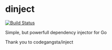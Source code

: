 # dinject

[![Build Status](https://drone.nocloud.app/api/badges/N0Cloud/dinject/status.svg?ref=refs/heads/master)](https://drone.nocloud.app/N0Cloud/dinject)

Simple, but powerfull dependency injector for Go

Thank you to codegangsta/inject
